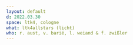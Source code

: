 ```yaml
---
layout: default
d: 2022.03.30
space: ltk4, cologne
what: ltk4allstars (licht)
who: r. aust, v. barié, l. weiand & f. zwißler 
---
```

